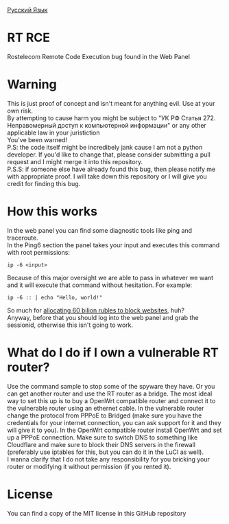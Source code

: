 [Русский Язык](https://github.com/ma1de/rt-rce/blob/main/README_RU.md)

# RT RCE
Rostelecom Remote Code Execution bug found in the Web Panel

# Warning
This is just proof of concept and isn't meant for anything evil. Use at your own risk. <br>
By attempting to cause harm you might be subject to "УК РФ Статья 272. Неправомерный доступ к компьютерной информации" or any other applicable law in your juristiction <br>
You've been warned! <br>
P.S: the code itself might be incredibely jank cause I am not a python developer. If you'd like to change that, please consider submitting a pull request and I might merge it into this repository. <br>
P.S.S: if someone else have already found this bug, then please notify me with appropriate proof. I will take down this repository or I will give you credit for finding this bug.

# How this works
In the web panel you can find some diagnostic tools like ping and traceroute. <br>
In the Ping6 section the panel takes your input and executes this command with root permissions:
```
ip -6 <input>
```
Because of this major oversight we are able to pass in whatever we want and it will execute that command without hesitation.
For example:
```
ip -6 :: | echo "Hello, world!"
```
So much for [allocating 60 bilion rubles to block websites](https://www.svoboda.org/a/roskomnadzor-potratit-pochti-60-mlrd-rubley-na-sistemy-po-blokirovke/33114493.html), huh? <br>
Anyway, before that you should log into the web panel and grab the sessionid, otherwise this isn't going to work. <br>

# What do I do if I own a vulnerable RT router?
Use the command sample to stop some of the spyware they have. Or you can get another router and use the RT router as a bridge. The most ideal way to set this up is to buy a OpenWrt compatible router and connect it to the vulnerable router using an ethernet cable. In the vulnerable router change the protocol from PPPoE to Bridged (make sure you have the credentials for your internet connection, you can ask support for it and they will give it to you). In the OpenWrt compatible router install OpenWrt and set up a PPPoE connection. Make sure to switch DNS to something like Cloudflare and make sure to block their DNS servers in the firewall (preferably use iptables for this, but you can do it in the LuCI as well).<br>
I wanna clarify that I do not take any responsibility for you bricking your router or modifying it without permission (if you rented it).

# License
You can find a copy of the MIT license in this GitHub repository